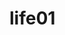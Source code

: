 # life01

<demo-block>
  <template v-slot:source>

    <my-component msg="hhh"></my-component>

  </template>
  <template v-slot:highlight>

    <my-component msg="hhh"></my-component>

  </template>
</demo-block>

<!-- ::: details 查看代码

```vue
<template>
  <h1 class="title">{{ msg }}</h1>
</template>

<script>
export default {
  name: "TitleCom",
  props: {
    msg: String,
  },
};
</script>

<style scoped>
.title {
  margin: 0 auto;
  color: green;
}
</style>
```

::: -->

<!-- <ClientOnly>
  <demo name="hello"></demo>
</ClientOnly> -->

